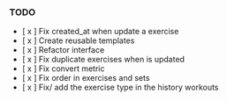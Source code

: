 ### TODO

- [ x ] Fix created_at when update a exercise
- [ x ] Create reusable templates
- [ x ] Refactor interface
- [ x ] Fix duplicate exercises when is updated
- [ x ] Fix convert metric
- [ x ] Fix order in exercises and sets
- [ x ] Fix/ add the exercise type in the history workouts
